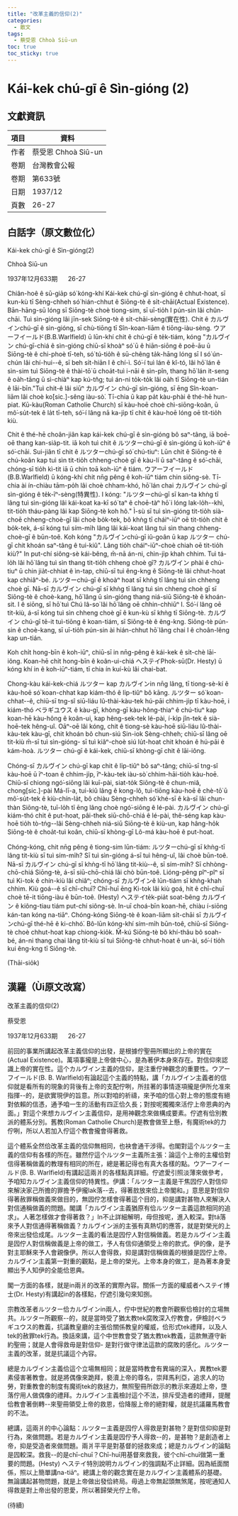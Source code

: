 ```yaml
---
title: "改革主義的信仰(2)"
categories:
  - 散文
tags:
  - 蔡受恩 Chhoà Siū-un
toc: true
toc_sticky: true
---
```


# Kái-kek chú-gī ê Sìn-gióng (2)

## 文獻資訊

| 項目 | 資料 |
|---|---|
| 作者 | 蔡受恩 Chhoà Siū-un |
| 卷期 | 台灣教會公報 |
| 卷期 | 第633號 |
| 日期 | 1937/12 |
| 頁數 | 26-27 |

## 白話字（原文數位化）

Kái-kek chú-gī ê Sìn-gióng(2)

Chhoà Siū-un

1937年12月633期      26-27

Chiân-hoê ê sū-gia̍p só͘ kóng-khí Kái-kek chú-gī sìn-gióng ê chhut-hoat, sī kun-kù tī Sèng-chheh só͘ hián-chhut ê Siōng-tè ê si̍t-chāi(Actual Existence). Bān-hāng-sū lóng sī Siōng-tè choè tiong-sim, sī uī-tio̍h I pún-sin lâi chûn-chāi. Tuì sìn-gióng lâi jīn-sek Siōng-tè ê si̍t-chāi-sèng(實在性). Chit ê カルヴインchú-gī ê sìn-gióng, sī chù-tiōng tī Sîn-koan-liām ê tiōng-iàu-sèng. ウアーフイールド(B.B.Warlfield) ū lūn-khí chit ê chú-gī ê te̍k-tiám, kóng "カルヴイン chú-gī-chiá ê sìn-gióng chiū-sī khoàⁿ só͘ ū ê hiān-siōng ê poē-āu ū Siōng-tè ê chi-phoè tī-teh, só͘ tú-tio̍h ê sū-chêng ta̍k-hāng lóng sī I só͘ ún-chún lâi chí-hui--ê, sī beh si̍t-hiān I ê chí-ì. Só͘-í tuì lán ê kî-tó, lâi hō͘ lán ê sìn-sim tuì Siōng-tè ê thài-tō͘ ū choa̍t-tuì i-nāi ê sìn-pîn, thang hō͘ lán it-seng ê oa̍h-tāng ū sì-chiàⁿ kap kú-tn̂g; tuì án-ni to̍k-to̍k lâi oa̍h tī Siōng-tè un-tián ê lāi-bīn."Tuì chit-ê lâi siūⁿ カルヴイン chú-gī sìn-gióng, sī ēng Sîn-koan-liām lâi choè ko͘[sic.]-sêng iàu-sò͘. Tī-chia ū kap pa̍t kàu-phài ê thé-hē hun-piat. Kū-kàu(Roman Catholie Church) sī kàu-hoē choè chì-siōng-koân, ū mô͘-su̍t-tek ê la̍t tī-teh, só͘-í lâng nā ka-ji̍p tī chit ê kàu-hoē lóng oē tit-tio̍h kiù.

Chit ê thé-hē choân-jiân kap kái-kek chú-gī ê sìn-gióng bô saⁿ-tâng, iā boē-oē thang kan-sia̍p-tit. iā koh tuì chit ê ルツターchú-gī ê sìn-gióng ū koh-iūⁿ ê só͘-chāi. Sui-jiân tī chit ê ルツターchú-gī só͘ chú-tiuⁿ: Lūn chit ê Siōng-tè ê chú-koân kap tuì sìn tit-tio̍h chheng-choè gī ê kàu-lí ū saⁿ-tâng ê só͘-chāi, chóng-sī tio̍h kì-tit iā ū chin toā koh-iūⁿ ê tiám. ウアーフイールド(B.B.Warlfield) ū kóng-khí chit nn̄g pêng ê koh-iūⁿ tiám chin siông-sè. Tī-chia ài ín-chiàu tām-po̍h lâi choè chham-khó, hō͘ lán chai カルヴイン chú-gī sìn-gióng ê te̍k-īⁿ-sèng(特異性). I kóng: "ルツターchú-gī sī kan-ta khǹg tī lâng tuì sìn-gióng lâi kái-koat ka-kī só͘ taⁿ ê choē-tàⁿ hō͘ i lóng lak-lo̍h--khì, tit-tio̍h tháu-pàng lâi kap Siōng-tè koh hô." Ì-sù sī tuì sìn-gióng tit-tio̍h sià-choē chheng-choè-gī lâi choè bo̍k-tek, bô khǹg tī cháiⁿ-iūⁿ oē tit-tio̍h chit ê bo̍k-tek, á-sī kóng tuì sím-mi̍h lâng lâi kái-koat lâng tuì sìn thang chheng-choè-gī ê būn-toê. Koh kóng "カルヴインchú-gī iû-goân ū kap ルツター chú-gī chit khoán saⁿ-tâng ê tui-kiû". Lâng tio̍h cháiⁿ-iūⁿ-choè chiah oē tit-tio̍h kiù?" In put-chí siông-sè kái-bêng, m̄-nā án-ni, chìn-ji̍p khah chhim. Tuì tá-lo̍h lâi hō͘ lâng tuì sìn thang tit-tio̍h chheng choè gī? カルヴイン phài ê chú-tiuⁿ ū chin jia̍t-chhiat ê ìn-tap, chiū-sī tuì êng-kng ê Siōng-tè lâi chhut-hoat kap chhiâⁿ-bé. ルツターchú-gī ê khoàⁿ hoat sī khǹg tī lâng tuì sìn chheng choè gī. Nā-sī カルヴイン chú-gī sī khǹg tī lâng tuì sìn chheng choè gī sī Siōng-tè ê choè-kang, hō͘ lâng ū sìn-gióng thang niá-siū Siōng-tè ê khoán-sit. I ê siōng, sī hō͘ tuì Chú Iâ-so͘ lâi hō͘ lâng oē chhin-chhiūⁿ I. Só͘-í lâng oē tit-kiù, á-sī kóng tuì sìn chheng choè gī ê kun-kù sī khǹg tī Siōng-tè. カルヴイン chú-gī tē-it tuì-tiōng ê koan-tiám, sī Siōng-tè ê êng-kng. Siōng-tè pún-sin ê choè-kang, sī uī-tio̍h pún-sin ài hián-chhut hō͘ lâng chai I ê choân-lêng kap un-tián.

Koh chi̍t hong-bīn ê koh-iūⁿ, chiū-sī in nn̄g-pêng ê kái-kek ê si̍t-chè lāi-iông. Koan-hē chi̍t hong-bīn ê koân-ui-chiá ヘステイPhok-sū(Dr. Hesty) ū kóng khí in ê koh-iūⁿ-tiám, tī chia ín kuí-kù lâi chai-bat.

Chong-kàu kái-kek-chiá ルツター kap カルヴインin nn̄g lâng, tī tiong-sè-kí ê kàu-hoē só͘ koan-chhat kap kiám-thó ê li̍p-tiûⁿ bô kāng. ルツター só͘ koan-chhat--ê, chiū-sī tng-sî siū-liáu Iû-thài-kàu-tek hú-pāi chhim-ji̍p tī kàu-hoē, i kiám-thó ベラギユウス ê kàu-gī, khòng-gī kàu-hông-thiaⁿ ê chú-tiuⁿ kap koan-hē kàu-hông ê koân-ui, kap hêng-sek-tek lé-pài, í-ki̍p jîn-tek ê sià-hoē-tek hêng-uî. Oāⁿ-oē lâi kóng, chit ê tiong-sè kàu-hoē siū-liáu Iû-thài-kàu-tek kàu-gī, chit khoán bô chun-siú Sin-iok Sèng-chheh; chiū-sī lâng oē tit-kiù m̄-sī tuì sìn-gióng- sī tuì kiâⁿ-choè siú lu̍t-hoat chit khoán ê hú-pāi ê kám-hoà. ルツター chú-gī ê kái-kek, chiū-sī khòng-gī chit ê lāi-iông.

Chóng-sī カルヴイン chú-gī kap chit ê li̍p-tiûⁿ bô saⁿ-tâng; chiū-sī tng-sî kàu-hoē ū īⁿ-toan ê chhim-ji̍p, īⁿ-kàu-tek iàu-sò͘ chhim-hāi-tio̍h kàu-hoē. Chiū-sī chiong ngó͘-siōng lâi kuī-pài, siat-to̍k Siōng-tè ê chun-miâ, chong[sic.]-pài Má-lī-a, tui-kiû lâng ê kong-lô, tuì-tiōng kàu-hoē ê chè-tō͘ ū mô͘-su̍t-tek ê kiù-chín-la̍t, bô chiàu Sèng-chheh só͘ khé-sī ê kà-sī lâi chun-thàn Siōng-tè, tuī-lo̍h tī ēng lâng choè ngó͘-siōng ê lé-pài. カルヴイン chú-gī kiám-thó chit ê put-hoat, pâi-thek siū-chō-chiá ê lé-pài, thê-séng kap kàu-hoē tio̍h tò-tńg--lâi Sèng-chheh niá-siū Siōng-tè ê kiù-un, kap hâng-ho̍k Siōng-tè ê choa̍t-tuì koân, chiū-sī khòng-gī Lô-má kàu-hoē ê put-hoat.

Chóng-kóng, chit nn̄g pêng ê tiong-sim lūn-tiám: ルツターchú-gī sī khǹg-tī lâng tit-kiù sī tuì sím-mi̍h? Sī tuì sìn-gióng á-sī tuì hêng-uî, lâi choè būn-toê. Nā-sī カルヴイン chú-gī sī khǹg-tī hō͘ lâng tit-kiù--ê, sī sím-mi̍h? Sī chhòng-chō-chiá Siōng-tè, á-sī siū-chō-chiá lâi chò būn-toê. Lióng-pêng pîⁿ-pîⁿ sī tuì Ki-tok ê chín-kiù lâi chiâⁿ; chóng-sī カルヴインê lūn-tiám sī khǹg-khah chhim. Kiù goá--ê sī chī-chuī? Chī-huī ēng Ki-tok lâi kiù goá, hit ê chī-chuī choè tē-it tiōng-iàu ê būn-toê. (Hesty) ヘステイte̍k-pia̍t soat-bêng カルヴイン ê kiông-tiau tiám put-chí siông-sè. In-uī choá-bīn koan-hē, chiàu í-siōng kán-tan kóng na-tiāⁿ. Chóng-kóng Siōng-tè ê koan-liām si̍t-chāi sī カルヴインchú-gī thé-hē ê ki-chhó͘. Bô-lūn kóng-khí sím-mi̍h būn-toê, chiū-sī Siōng-tè choè chhut-hoat kap chiong-kio̍k. M̄-kú Siōng-tè bô khí-thâu bô soah-bé, án-ni thang chai lâng tit-kiù sī tuì Siōng-tè chhut-hoat ê un-ài, só͘-í tio̍h kui êng-kng tī Siōng-tè.

(Thāi-sio̍k)

## 漢羅（Ùi原文改寫）

改革主義的信仰(2)

蔡受恩

1937年12月633期      26-27

前回的事業所講起改革主義信仰的出發，是根據佇聖冊所顯出的上帝的實在(Actual Existence)。萬項事攏是上帝做中心，是為著伊本身來存在。對信仰來認識上帝的實在性。這个カルヴイン主義的信仰，是注重佇神觀念的重要性。ウアーフイールド(B. B. Warlfield)有論起這个主義的特點，講「カルヴイン主義者的信仰就是看所有的現象的背後有上帝的支配佇咧，所拄著的事情逐項攏是伊所允准來指揮--的，是欲實現伊的旨意。所以對咱的祈禱，來予咱的信心對上帝的態度有絕對依賴的信憑，通予咱一生的活動有四正佮久長；對按呢獨獨來活佇上帝恩典的內面。」對這个來想カルヴイン主義信仰，是用神觀念來做構成要素。佇遮有佮別教派的體系分別。舊教(Roman Catholie Church)是教會做至上懸，有魔術tek的力佇咧，所以人若加入佇這个教會攏會得著救。

這个體系全然佮改革主義的信仰無相同，也袂會通干涉得。也閣對這个ルツター主義的信仰有各樣的所在。雖然佇這个ルツター主義所主張：論這个上帝的主權佮對信得著稱做義的教理有相同的所在，總是著記得也有真大各樣的點。ウアーフイールド(B. B. Warlfield)有講起這兩爿的各樣點真詳細。佇遮愛引照淡薄來做參考，予咱知カルヴイン主義信仰的特異性。伊講：「ルツター主義是干焦囥佇人對信仰來解決家己所擔的罪擔予伊攏lak落--去，得著敨放來佮上帝閣和。」意思是對信仰得著赦罪稱做義來做目的，無囥佇怎樣會得著這个目的，抑是講對甚物人來解決人對信通稱做義的問題。閣講「カルヴイン主義猶原有佮ルツター主義這款相同的追求」。人著怎樣做才會得著救？」In不止詳細解明，毋但按呢，進入較深。對tá落來予人對信通得著稱做義？カルヴイン派的主張有真熱切的應答，就是對榮光的上帝來出發佮成尾。ルツター主義的看法是囥佇人對信稱做義。若是カルヴイン主義是囥佇人對信稱做義是上帝的做工，予人有信仰通領受上帝的款式。伊的像，是予對主耶穌來予人會親像伊。所以人會得救，抑是講對信稱做義的根據是囥佇上帝。カルヴイン主義第一對重的觀點，是上帝的榮光。上帝本身的做工，是為著本身愛顯出予人知伊的全能佮恩典。

閣一方面的各樣，就是in兩爿的改革的實際內容。關係一方面的權威者ヘステイ博士(Dr. Hesty)有講起in的各樣點，佇遮引幾句來知捌。

宗教改革者ルツター佮カルヴインin兩人，佇中世紀的教會所觀察佮檢討的立場無共。ルツター所觀察--的，就是當時受了猶太教tek腐敗深入佇教會，伊檢討ベラギユウス的教義，抗議教皇廳的主張佮關係教皇的權威，佮形式tek禮拜，以及人tek的赦罪tek行為。換話來講，這个中世教會受了猶太教tek教義，這款無遵守新約聖冊；就是人會得救毋是對信仰- 是對行做守律法這款的腐敗的感化。ルツター主義的改革，就是抗議這个內容。

總是カルヴイン主義佮這个立場無相同；就是當時教會有異端的深入，異教tek要素侵害著教會。就是將偶像來跪拜，褻瀆上帝的尊名，崇拜馬利亞，追求人的功勞，對重教會的制度有魔術tek的救拯力，無照聖冊所啟示的教示來遵趁上帝，墮落佇用人做偶像的禮拜。カルヴイン主義檢討這个不法，排斥受造者的禮拜，提醒佮教會著倒轉--來聖冊領受上帝的救恩，佮降服上帝的絕對權，就是抗議羅馬教會的不法。

總講，這兩爿的中心論點：ルツター主義是囥佇人得救是對甚物？是對信仰抑是對行為，來做問題。若是カルヴイン主義是囥佇予人得救--的，是甚物？是創造者上帝，抑是受造者來做問題。兩爿平平是對基督的拯救來成；總是カルヴイン的論點是囥較深。救我--的是chī-chuī？Chī-huī用基督來救我，彼个chī-chuī做第一重要的問題。(Hesty) ヘステイ特別說明カルヴイン的強調點不止詳細。因為紙面關係，照以上簡單講na-tiāⁿ。總講上帝的觀念實在是カルヴイン主義體系的基礎。無論講起甚物問題，就是上帝做出發佮終局。毋過上帝無起頭無煞尾，按呢通知人得救是對上帝出發的恩愛，所以著歸榮光佇上帝。

(待續)
